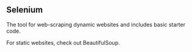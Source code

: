 ## Selenium

The tool for web-scraping dynamic websites and includes basic starter code.

For static websites, check out BeautifulSoup.
